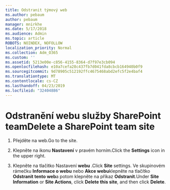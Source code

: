 ```yaml
---
title: Odstranit týmový web
ms.author: pebaum
author: pebaum
manager: mnirkhe
ms.date: 5/17/2018
ms.audience: Admin
ms.topic: article
ROBOTS: NOINDEX, NOFOLLOW
localization_priority: Normal
ms.collection: Adm_O365
ms.custom: ''
ms.assetid: 5213e00e-c856-4155-8364-d7f97e3cb094
ms.openlocfilehash: e10a7cefa28c437fb7d041fda8cbcb164940b0f9
ms.sourcegitcommit: 9d78905c512192ffc4675468abd2efc5f2e4baf4
ms.translationtype: MT
ms.contentlocale: cs-CZ
ms.lasthandoff: 04/23/2019
ms.locfileid: "32404886"
---
```

# <a name="delete-a-sharepoint-team-site"></a><span data-ttu-id="09651-102">Odstranění webu služby SharePoint team</span><span class="sxs-lookup"><span data-stu-id="09651-102">Delete a SharePoint team site</span></span>

1. <span data-ttu-id="09651-103">Přejděte na web.</span><span class="sxs-lookup"><span data-stu-id="09651-103">Go to the site.</span></span>
    
2. <span data-ttu-id="09651-104">Klepněte na ikonu **Nastavení** v pravém horním.</span><span class="sxs-lookup"><span data-stu-id="09651-104">Click the **Settings** icon in the upper right.</span></span> 
    
3. <span data-ttu-id="09651-105">Klepněte na tlačítko Nastavení **webu** .</span><span class="sxs-lookup"><span data-stu-id="09651-105">Click **Site** settings.</span></span> <span data-ttu-id="09651-106">Ve skupinovém rámečku **Informace o webu** nebo **Akce webu**klepněte na tlačítko **Odstranit tento web**a potom klepněte na příkaz **Odstranit**.</span><span class="sxs-lookup"><span data-stu-id="09651-106">Under **Site Information** or **Site Actions**, click **Delete this site**, and then click **Delete**.</span></span>
    

